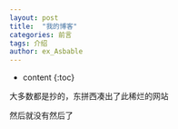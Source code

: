 ```yaml
---
layout: post
title:  "我的博客"
categories: 前言 
tags: 介绍
author: ex_Asbable
---
```


* content
{:toc}

大多数都是抄的，东拼西凑出了此稀烂的网站

然后就没有然后了
